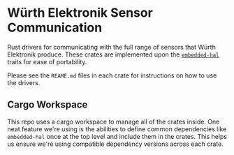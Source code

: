 # Würth Elektronik Sensor Communication

Rust drivers for communicating with the full range of sensors that Würth Elektronik produce. These crates are implemented upon the [`embedded-hal`](https://github.com/rust-embedded/embedded-hal) traits for ease of portability.

Please see the `REAME.md` files in each crate for instructions on how to use the drivers.

## Cargo Workspace

This repo uses a cargo workspace to manage all of the crates inside. One neat feature we're using is the abilities to define common dependencies like `embedded-hal` once at the top level and include them in the crates. This helps us ensure we're using compatible dependency versions across each crate.
